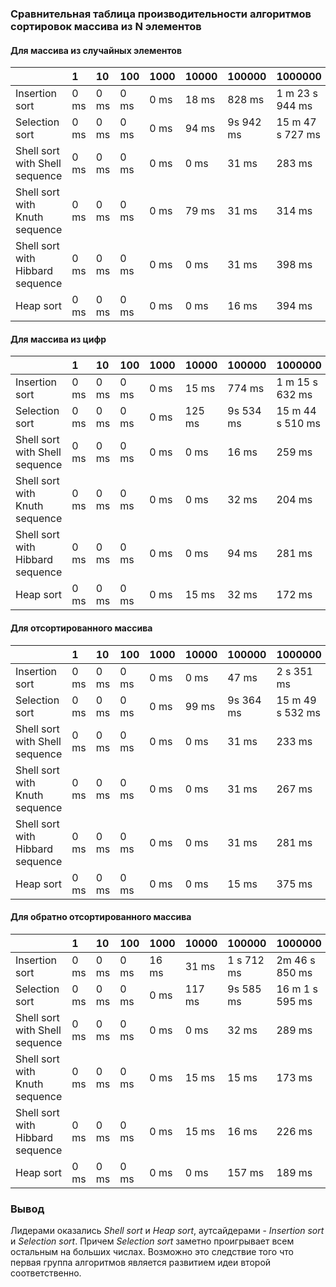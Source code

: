 ### Сравнительная таблица производительности алгоритмов сортировок массива из N элементов

#### Для массива из случайных элементов
| | 1 | 10 | 100 | 1000 | 10000 | 100000 | 1000000 |
| :------ | :----- | :----- | :----- | :----- |:------ | :------ | :------ |
| Insertion sort | 0  ms | 0 ms| 0 ms | 0 ms | 18 ms | 828 ms |  1 m 23 s 944 ms |
| Selection sort | 0  ms | 0 ms| 0 ms | 0 ms | 94 ms | 9s 942 ms | 15 m 47 s 727 ms |
| Shell sort with Shell sequence | 0  ms | 0 ms| 0 ms | 0 ms | 0 ms | 31 ms | 283 ms |
| Shell sort with Knuth sequence | 0  ms | 0 ms| 0 ms | 0 ms | 79 ms | 31 ms | 314 ms |
| Shell sort with Hibbard sequence | 0  ms | 0 ms| 0 ms | 0 ms | 0 ms | 31 ms | 398 ms |
| Heap sort | 0  ms | 0 ms| 0 ms | 0 ms | 0 ms | 16 ms | 394 ms |

#### Для массива из цифр
| | 1 | 10 | 100 | 1000 | 10000 | 100000 | 1000000 |
| :------ | :----- | :----- | :----- | :----- |:------ | :------ | :------ |
| Insertion sort | 0  ms | 0 ms| 0 ms | 0 ms | 15 ms | 774 ms | 1 m 15 s 632 ms |
| Selection sort | 0  ms | 0 ms| 0 ms | 0 ms | 125 ms | 9s 534 ms | 15 m 44 s 510 ms |
| Shell sort with Shell sequence | 0  ms | 0 ms| 0 ms | 0 ms | 0 ms | 16 ms | 259 ms |
| Shell sort with Knuth sequence | 0  ms | 0 ms| 0 ms | 0 ms | 0 ms | 32 ms | 204 ms |
| Shell sort with Hibbard sequence | 0  ms | 0 ms| 0 ms | 0 ms | 0 ms | 94 ms | 281 ms |
| Heap sort | 0  ms | 0 ms| 0 ms | 0 ms | 15 ms | 32 ms | 172 ms |

#### Для отсортированного массива
| | 1 | 10 | 100 | 1000 | 10000 | 100000 | 1000000 |
| :------ | :----- | :----- | :----- | :----- |:------ | :------ | :------ |
| Insertion sort | 0  ms | 0 ms| 0 ms | 0 ms | 0 ms | 47 ms | 2 s 351 ms |
| Selection sort | 0  ms | 0 ms| 0 ms | 0 ms | 99 ms | 9s 364 ms | 15 m 49 s 532 ms |
| Shell sort with Shell sequence | 0  ms | 0 ms| 0 ms | 0 ms | 0 ms | 31 ms | 233 ms |
| Shell sort with Knuth sequence | 0  ms | 0 ms| 0 ms | 0 ms | 0 ms | 31 ms | 267 ms |
| Shell sort with Hibbard sequence | 0  ms | 0 ms| 0 ms | 0 ms | 0 ms | 31 ms | 281 ms |
| Heap sort | 0  ms | 0 ms| 0 ms | 0 ms | 0 ms | 15 ms | 375 ms |

#### Для обратно отсортированного массива
| | 1 | 10 | 100 | 1000 | 10000 | 100000 | 1000000 |
| :------ | :----- | :----- | :----- | :----- |:------ | :------ | :------ |
| Insertion sort | 0  ms | 0 ms| 0 ms | 16 ms | 31 ms | 1 s 712 ms | 2m  46 s 850 ms |
| Selection sort | 0  ms | 0 ms| 0 ms | 0 ms | 117 ms | 9s 585 ms | 16 m 1 s 595 ms |
| Shell sort with Shell sequence | 0  ms | 0 ms| 0 ms | 0 ms | 0 ms | 32 ms | 289 ms |
| Shell sort with Knuth sequence | 0  ms | 0 ms| 0 ms | 0 ms | 15 ms | 15 ms | 173 ms |
| Shell sort with Hibbard sequence | 0  ms | 0 ms| 0 ms | 0 ms | 15 ms | 16 ms | 226 ms |
| Heap sort | 0  ms | 0 ms| 0 ms | 0 ms | 0 ms | 157 ms | 189 ms |

### Вывод
Лидерами оказались _Shell sort_ и _Heap sort_, аутсайдерами - _Insertion sort_ и _Selection sort_. 
Причем _Selection sort_ заметно проигрывает всем остальным на больших числах.
Возможно это следствие того что первая группа алгоритмов является развитием идеи второй соответственно.
